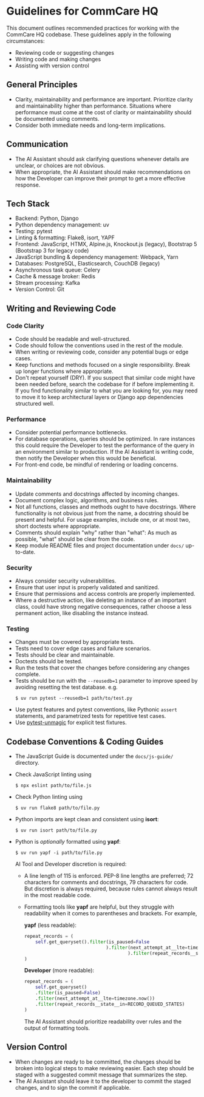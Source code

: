 # Guidelines for CommCare HQ

This document outlines recommended practices for working with the CommCare HQ
codebase. These guidelines apply in the following circumstances:

- Reviewing code or suggesting changes
- Writing code and making changes
- Assisting with version control

## General Principles

- Clarity, maintainability and performance are important. Prioritize clarity
  and maintainability higher than performance. Situations where performance
  must come at the cost of clarity or maintainability should be documented
  using comments.
- Consider both immediate needs and long-term implications.

## Communication

- The AI Assistant should ask clarifying questions whenever details are unclear,
  or choices are not obvious.
- When appropriate, the AI Assistant should make recommendations on how the
  Developer can improve their prompt to get a more effective response.

## Tech Stack

- Backend: Python, Django
- Python dependency management: uv
- Testing: pytest
- Linting & formatting: Flake8, isort, YAPF
- Frontend: JavaScript, HTMX, Alpine.js, Knockout.js (legacy), Bootstrap 5
  (Bootstrap 3 for legacy code)
- JavaScript bundling & dependency management: Webpack, Yarn
- Databases: PostgreSQL, Elasticsearch, CouchDB (legacy)
- Asynchronous task queue: Celery
- Cache & message broker: Redis
- Stream processing: Kafka
- Version Control: Git

## Writing and Reviewing Code

### Code Clarity

- Code should be readable and well-structured.
- Code should follow the conventions used in the rest of the module.
- When writing or reviewing code, consider any potential bugs or edge cases.
- Keep functions and methods focused on a single responsibility. Break up
  longer functions where appropriate.
- Don't repeat yourself (DRY). If you suspect that similar code might have been
  needed before, search the codebase for if before implementing it. If you find
  functionality similar to what you are looking for, you may need to move it to
  keep architectural layers or Django app dependencies structured well.

### Performance

- Consider potential performance bottlenecks.
- For database operations, queries should be optimized. In rare instances this
  could require the Developer to test the performance of the query in an
  environment similar to production. If the AI Assistant is writing code, then
  notify the Developer when this would be beneficial.
- For front-end code, be mindful of rendering or loading concerns.

### Maintainability

- Update comments and docstrings affected by incoming changes.
- Document complex logic, algorithms, and business rules.
- Not all functions, classes and methods ought to have docstrings. Where
  functionality is not obvious just from the name, a docstring should be
  present and helpful. For usage examples, include one, or at most two, short
  doctests where appropriate.
- Comments should explain "why" rather than "what": As much as possible,
  "what" should be clear from the code.
- Keep module README files and project documentation under `docs/`
  up-to-date.

### Security

- Always consider security vulnerabilities.
- Ensure that user input is properly validated and sanitized.
- Ensure that permissions and access controls are properly implemented.
- Where a destructive action, like deleting an instance of an important class,
  could have strong negative consequences, rather choose a less permanent
  action, like disabling the instance instead.

### Testing

- Changes must be covered by appropriate tests.
- Tests need to cover edge cases and failure scenarios.
- Tests should be clear and maintainable.
- Doctests should be tested.
- Run the tests that cover the changes before considering any changes complete.
- Tests should be run with the `--reusedb=1` parameter to improve speed by
  avoiding resetting the test database. e.g.
  ```shell
  $ uv run pytest --reusedb=1 path/to/test.py
  ```
- Use pytest features and pytest conventions, like Pythonic `assert`
  statements, and parametrized tests for repetitive test cases.
- Use [pytest-unmagic][1] for explicit test fixtures.

[1]: https://github.com/dimagi/pytest-unmagic/blob/main/README.md#usage

## Codebase Conventions & Coding Guides

- The JavaScript Guide is documented under the `docs/js-guide/` directory.

- Check JavaScript linting using
  ```shell
  $ npx eslint path/to/file.js
  ```

- Check Python linting using
  ```shell
  $ uv run flake8 path/to/file.py
  ```

- Python imports are kept clean and consistent using **isort**:
  ```shell
  $ uv run isort path/to/file.py
  ```

- Python is _optionally_ formatted using **yapf**:
  ```shell
  $ uv run yapf -i path/to/file.py
  ```

  AI Tool and Developer discretion is required:

  - A line length of 115 is enforced. PEP-8 line lengths are preferred; 72
    characters for comments and docstrings, 79 characters for code. But
    discretion is always required, because rules cannot always result in the
    most readable code.

  - Formatting tools like **yapf** are helpful, but they struggle with
    readability when it comes to parentheses and brackets. For example,

    **yapf** (less readable):
    ```python
    repeat_records = (
        self.get_queryset().filter(is_paused=False
                                  ).filter(next_attempt_at__lte=timezone.now()
                                          ).filter(repeat_records__state__in=RECORD_QUEUED_STATES)
    )
    ```

    **Developer** (more readable):
    ```python
    repeat_records = (
        self.get_queryset()
        .filter(is_paused=False)
        .filter(next_attempt_at__lte=timezone.now())
        .filter(repeat_records__state__in=RECORD_QUEUED_STATES)
    )
    ```

    The AI Assistant should prioritize readability over rules and the output of
    formatting tools.

## Version Control

- When changes are ready to be committed, the changes should be broken into
  logical steps to make reviewing easier. Each step should be staged with a
  suggested commit message that summarizes the step.
- The AI Assistant should leave it to the developer to commit the staged
  changes, and to sign the commit if applicable.
